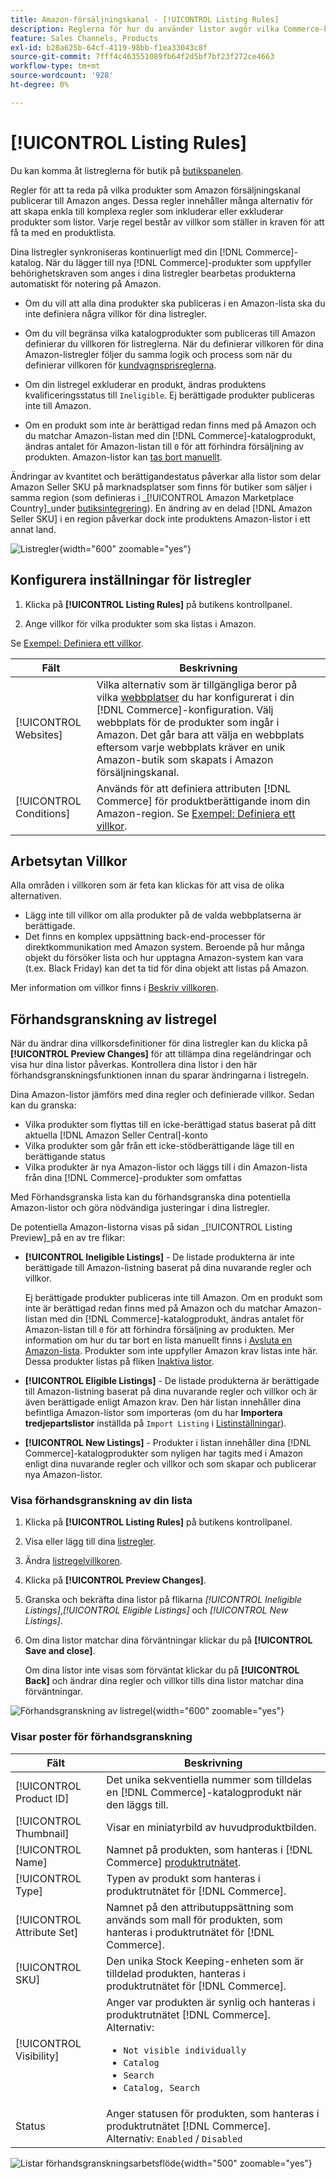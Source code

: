 ```yaml
---
title: Amazon-försäljningskanal - [!UICONTROL Listing Rules]
description: Reglerna för hur du använder listor avgör vilka Commerce-katalogprodukter som publiceras som Amazon Marketplace-listor.
feature: Sales Channels, Products
exl-id: b28a625b-64cf-4119-98bb-f1ea33043c8f
source-git-commit: 7fff4c463551089fb64f2d5bf7bf23f272ce4663
workflow-type: tm+mt
source-wordcount: '928'
ht-degree: 0%

---
```


# [!UICONTROL Listing Rules]

Du kan komma åt listreglerna för butik på [butikspanelen](./amazon-store-dashboard.md).

Regler för att ta reda på vilka produkter som Amazon försäljningskanal publicerar till Amazon anges. Dessa regler innehåller många alternativ för att skapa enkla till komplexa regler som inkluderar eller exkluderar produkter som listor. Varje regel består av villkor som ställer in kraven för att få ta med en produktlista.

Dina listregler synkroniseras kontinuerligt med din [!DNL Commerce]-katalog. När du lägger till nya [!DNL Commerce]-produkter som uppfyller behörighetskraven som anges i dina listregler bearbetas produkterna automatiskt för notering på Amazon.

- Om du vill att alla dina produkter ska publiceras i en Amazon-lista ska du inte definiera några villkor för dina listregler.

- Om du vill begränsa vilka katalogprodukter som publiceras till Amazon definierar du villkoren för listreglerna. När du definierar villkoren för dina Amazon-listregler följer du samma logik och process som när du definierar villkoren för [kundvagnsprisreglerna](https://experienceleague.adobe.com/docs/commerce-admin/marketing/promotions/cart-rules/price-rules-cart.html).

- Om din listregel exkluderar en produkt, ändras produktens kvalificeringsstatus till `Ineligible`. Ej berättigade produkter publiceras inte till Amazon.

- Om en produkt som inte är berättigad redan finns med på Amazon och du matchar Amazon-listan med din [!DNL Commerce]-katalogprodukt, ändras antalet för Amazon-listan till `0` för att förhindra försäljning av produkten. Amazon-listor kan [tas bort manuellt](./end-listings-manually.md).

Ändringar av kvantitet och berättigandestatus påverkar alla listor som delar Amazon Seller SKU på marknadsplatser som finns för butiker som säljer i samma region (som definieras i _[!UICONTROL Amazon Marketplace Country]_under [butiksintegrering](./store-integration.md)). En ändring av en delad [!DNL Amazon Seller SKU] i en region påverkar dock inte produktens Amazon-listor i ett annat land.

![Listregler](assets/ob-listing-rules.png){width="600" zoomable="yes"}

## Konfigurera inställningar för listregler

1. Klicka på **[!UICONTROL Listing Rules]** på butikens kontrollpanel.

1. Ange villkor för vilka produkter som ska listas i Amazon.

Se [Exempel: Definiera ett villkor](./ob-define-condition-example.md).

| Fält | Beskrivning |
|-------------------------|---------------------------------------------------------------------------------------------------------------------------------------------------------------------------------------------------------------------------------------------------------------------------------------------------------------------------------------------------------------------------------------|
| [!UICONTROL Websites] | Vilka alternativ som är tillgängliga beror på vilka [webbplatser](https://experienceleague.adobe.com/docs/commerce-admin/start/setup/websites-stores-views.html) du har konfigurerat i din [!DNL Commerce]-konfiguration. Välj webbplats för de produkter som ingår i Amazon. Det går bara att välja en webbplats eftersom varje webbplats kräver en unik Amazon-butik som skapats i Amazon försäljningskanal. |
| [!UICONTROL Conditions] | Används för att definiera attributen [!DNL Commerce] för produktberättigande inom din Amazon-region. Se [Exempel: Definiera ett villkor](./ob-define-condition-example.md). |

## Arbetsytan Villkor

Alla områden i villkoren som är feta kan klickas för att visa de olika alternativen.

- Lägg inte till villkor om alla produkter på de valda webbplatserna är berättigade.
- Det finns en komplex uppsättning back-end-processer för direktkommunikation med Amazon system. Beroende på hur många objekt du försöker lista och hur upptagna Amazon-system kan vara (t.ex. Black Friday) kan det ta tid för dina objekt att listas på Amazon.

Mer information om villkor finns i [Beskriv villkoren](https://experienceleague.adobe.com/docs/commerce-admin/marketing/promotions/cart-rules/price-rules-cart.html).

## Förhandsgranskning av listregel

När du ändrar dina villkorsdefinitioner för dina listregler kan du klicka på **[!UICONTROL Preview Changes]** för att tillämpa dina regeländringar och visa hur dina listor påverkas. Kontrollera dina listor i den här förhandsgranskningsfunktionen innan du sparar ändringarna i listregeln.

Dina Amazon-listor jämförs med dina regler och definierade villkor. Sedan kan du granska:

- Vilka produkter som flyttas till en icke-berättigad status baserat på ditt aktuella [!DNL Amazon Seller Central]-konto
- Vilka produkter som går från ett icke-stödberättigande läge till en berättigande status
- Vilka produkter är nya Amazon-listor och läggs till i din Amazon-lista från dina [!DNL Commerce]-produkter som omfattas

Med Förhandsgranska lista kan du förhandsgranska dina potentiella Amazon-listor och göra nödvändiga justeringar i dina listregler.

De potentiella Amazon-listorna visas på sidan _[!UICONTROL Listing Preview]_på en av tre flikar:

- **[!UICONTROL Ineligible Listings]** - De listade produkterna är inte berättigade till Amazon-listning baserat på dina nuvarande regler och villkor.

  Ej berättigade produkter publiceras inte till Amazon. Om en produkt som inte är berättigad redan finns med på Amazon och du matchar Amazon-listan med din [!DNL Commerce]-katalogprodukt, ändras antalet för Amazon-listan till `0` för att förhindra försäljning av produkten. Mer information om hur du tar bort en lista manuellt finns i [Avsluta en Amazon-lista](./end-listings-manually.md). Produkter som inte uppfyller Amazon krav listas inte här. Dessa produkter listas på fliken [Inaktiva listor](./inactive-listings.md).

- **[!UICONTROL Eligible Listings]** - De listade produkterna är berättigade till Amazon-listning baserat på dina nuvarande regler och villkor och är även berättigade enligt Amazon krav. Den här listan innehåller dina befintliga Amazon-listor som importeras (om du har **Importera tredjepartslistor** inställda på `Import Listing` i [Listinställningar](./third-party-listing-settings.md)).

- **[!UICONTROL New Listings]** - Produkter i listan innehåller dina [!DNL Commerce]-katalogprodukter som nyligen har tagits med i Amazon enligt dina nuvarande regler och villkor och som skapar och publicerar nya Amazon-listor.

### Visa förhandsgranskning av din lista

1. Klicka på **[!UICONTROL Listing Rules]** på butikens kontrollpanel.

1. Visa eller lägg till dina [listregler](./listing-rules.md).

1. Ändra [listregelvillkoren](./ob-define-condition-example.md).

1. Klicka på **[!UICONTROL Preview Changes]**.

1. Granska och bekräfta dina listor på flikarna _[!UICONTROL Ineligible Listings]_,_[!UICONTROL Eligible Listings]_ och _[!UICONTROL New Listings]_.

1. Om dina listor matchar dina förväntningar klickar du på **[!UICONTROL Save and close]**.

   Om dina listor inte visas som förväntat klickar du på **[!UICONTROL Back]** och ändrar dina regler och villkor tills dina listor matchar dina förväntningar.

![Förhandsgranskning av listregel](assets/amazon-listing-rule-preview.png){width="600" zoomable="yes"}

### Visar poster för förhandsgranskning

| Fält | Beskrivning |
|----------------------------|---------------------------------------------------------------------------------------------------------------------------------------------------------------------------------------------------------|
| [!UICONTROL Product ID] | Det unika sekventiella nummer som tilldelas en [!DNL Commerce]-katalogprodukt när den läggs till. |
| [!UICONTROL Thumbnail] | Visar en miniatyrbild av huvudproduktbilden. |
| [!UICONTROL Name] | Namnet på produkten, som hanteras i [!DNL Commerce] [produktrutnätet](https://experienceleague.adobe.com/docs/commerce-admin/catalog/products/products-list.html). |
| [!UICONTROL Type] | Typen av produkt som hanteras i produktrutnätet för [!DNL Commerce]. |
| [!UICONTROL Attribute Set] | Namnet på den attributuppsättning som används som mall för produkten, som hanteras i produktrutnätet för [!DNL Commerce]. |
| [!UICONTROL SKU] | Den unika Stock Keeping-enheten som är tilldelad produkten, hanteras i produktrutnätet för [!DNL Commerce]. |
| [!UICONTROL Visibility] | Anger var produkten är synlig och hanteras i produktrutnätet [!DNL Commerce]. Alternativ:<ul><li>`Not visible individually`</li><li>`Catalog`</li><li>`Search`</li><li>`Catalog, Search`</li></ul> |
| Status | Anger statusen för produkten, som hanteras i produktrutnätet [!DNL Commerce]. Alternativ: `Enabled` / `Disabled` |

![Listar förhandsgranskningsarbetsflöde](assets/listing-preview-flowchart.png){width="500" zoomable="yes"}
